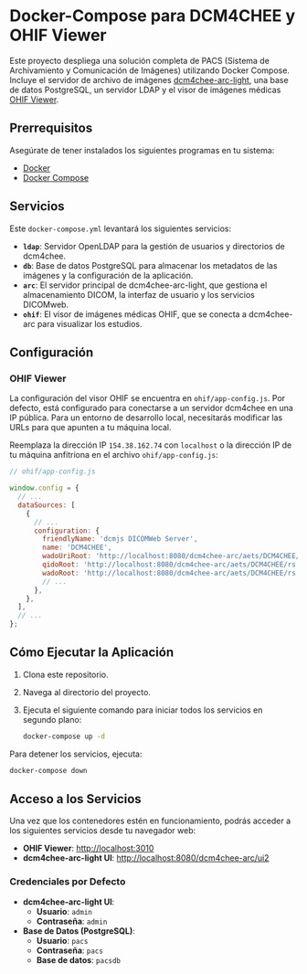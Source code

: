 # Docker-Compose para DCM4CHEE y OHIF Viewer

Este proyecto despliega una solución completa de PACS (Sistema de Archivamiento y Comunicación de Imágenes) utilizando Docker Compose. Incluye el servidor de archivo de imágenes [dcm4chee-arc-light](https://www.dcm4che.org/), una base de datos PostgreSQL, un servidor LDAP y el visor de imágenes médicas [OHIF Viewer](https://ohif.org/).

## Prerrequisitos

Asegúrate de tener instalados los siguientes programas en tu sistema:

*   [Docker](https://docs.docker.com/get-docker/)
*   [Docker Compose](https://docs.docker.com/compose/install/)

## Servicios

Este `docker-compose.yml` levantará los siguientes servicios:

*   **`ldap`**: Servidor OpenLDAP para la gestión de usuarios y directorios de dcm4chee.
*   **`db`**: Base de datos PostgreSQL para almacenar los metadatos de las imágenes y la configuración de la aplicación.
*   **`arc`**: El servidor principal de dcm4chee-arc-light, que gestiona el almacenamiento DICOM, la interfaz de usuario y los servicios DICOMweb.
*   **`ohif`**: El visor de imágenes médicas OHIF, que se conecta a dcm4chee-arc para visualizar los estudios.

## Configuración

### OHIF Viewer

La configuración del visor OHIF se encuentra en `ohif/app-config.js`. Por defecto, está configurado para conectarse a un servidor dcm4chee en una IP pública. Para un entorno de desarrollo local, necesitarás modificar las URLs para que apunten a tu máquina local.

Reemplaza la dirección IP `154.38.162.74` con `localhost` o la dirección IP de tu máquina anfitriona en el archivo `ohif/app-config.js`:

```javascript
// ohif/app-config.js

window.config = {
  // ...
  dataSources: [
    {
      // ...
      configuration: {
        friendlyName: 'dcmjs DICOMWeb Server',
        name: 'DCM4CHEE',
        wadoUriRoot: 'http://localhost:8080/dcm4chee-arc/aets/DCM4CHEE/wado',
        qidoRoot: 'http://localhost:8080/dcm4chee-arc/aets/DCM4CHEE/rs',
        wadoRoot: 'http://localhost:8080/dcm4chee-arc/aets/DCM4CHEE/rs',
        // ...
      },
    },
  ],
  // ...
};
```

## Cómo Ejecutar la Aplicación

1.  Clona este repositorio.
2.  Navega al directorio del proyecto.
3.  Ejecuta el siguiente comando para iniciar todos los servicios en segundo plano:

    ```bash
    docker-compose up -d
    ```

Para detener los servicios, ejecuta:

```bash
docker-compose down
```

## Acceso a los Servicios

Una vez que los contenedores estén en funcionamiento, podrás acceder a los siguientes servicios desde tu navegador web:

*   **OHIF Viewer**: [http://localhost:3010](http://localhost:3010)
*   **dcm4chee-arc-light UI**: [http://localhost:8080/dcm4chee-arc/ui2](http://localhost:8080/dcm4chee-arc/ui2)

### Credenciales por Defecto

*   **dcm4chee-arc-light UI**:
    *   **Usuario**: `admin`
    *   **Contraseña**: `admin`
*   **Base de Datos (PostgreSQL)**:
    *   **Usuario**: `pacs`
    *   **Contraseña**: `pacs`
    *   **Base de datos**: `pacsdb`